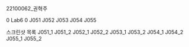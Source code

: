 22100062_권혁주

0 Lab6 0
J051
J052
J053
J054
J055

스크린샷 목록
J051_1
J051_2
J052_1
J052_2
J053_1
J053_2
J054_1
J054_2
J055_1
J055_2
